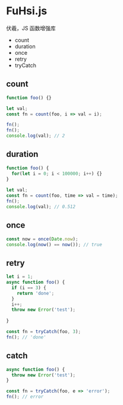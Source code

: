 # FuHsi.js

伏羲，JS 函数增强库

- count
- duration
- once
- retry
- tryCatch

## count

```javascript
function foo() {}

let val;
const fn = count(foo, i => val = i);

fn();
fn();
console.log(val); // 2
```

## duration

```javascript
function foo() {
  for(let i = 0; i < 100000; i++) {}
}
    
let val;
const fn = count(foo, time => val = time);
fn();
console.log(val); // 0.512
```

## once

```javascript
const now = once(Date.now);
console.log(now() == now()); // true
```

## retry
```javascript
let i = 1;
async function foo() {
  if (i == 3) {
    return 'done';
  }
  i++;
  throw new Error('test');
  
}

const fn = tryCatch(foo, 3);
fn(); // 'done'
```

## catch
```javascript
async function foo() {
  throw new Error('test');
}

const fn = tryCatch(foo, e => 'error');
fn(); // error
```
